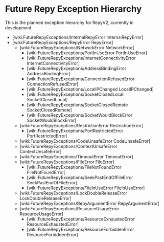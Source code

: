 # Future Repy Exception Hierarchy
This is the planned exception hierarchy for RepyV2, currently in development.

 * [wiki:FutureRepyExceptions/InternalRepyError InternalRepyError]
 * [wiki:FutureRepyExceptions/RepyError RepyError]
   * [wiki:FutureRepyExceptions/NetworkError NetworkError]
     * [wiki:FutureRepyExceptions/PortInUseError PortInUseError]
     * [wiki:FutureRepyExceptions/InternetConnectivityError InternetConnectivityError]
     * [wiki:FutureRepyExceptions/AddressBindingError AddressBindingError]
     * [wiki:FutureRepyExceptions/ConnectionRefusedError ConnectionRefusedError]
     * [wiki:FutureRepyExceptions/LocalIPChanged LocalIPChanged]
     * [wiki:FutureRepyExceptions/SocketClosedLocal SocketClosedLocal]
     * [wiki:FutureRepyExceptions/SocketClosedRemote SocketClosedRemote]
     * [wiki:FutureRepyExceptions/SocketWouldBlockError SocketWouldBlockError]
   * [wiki:FutureRepyExceptions/RestrictionError RestrictionError]
     * [wiki:FutureRepyExceptions/PortRestrictedError PortRestrictedError]
   * [wiki:FutureRepyExceptions/CodeUnsafeError CodeUnsafeError]
   * [wiki:FutureRepyExceptions/ContextUnsafeError ContextUnsafeError]
   * [wiki:FutureRepyExceptions/TimeoutError TimeoutError]
   * [wiki:FutureRepyExceptions/FileError FileError]
     * [wiki:FutureRepyExceptions/FileNotFoundError FileNotFoundError]
     * [wiki:FutureRepyExceptions/SeekPastEndOfFileError SeekPastEndOfFileError]
     * [wiki:FutureRepyExceptions/FileInUseError FileInUseError]
   * [wiki:FutureRepyExceptions/LockDoubleReleaseError LockDoubleReleaseError]
   * [wiki:FutureRepyExceptions/RepyArgumentError RepyArgumentError]
   * [wiki:FutureRepyExceptions/ResourceUsageError ResourceUsageError]
     * [wiki:FutureRepyExceptions/ResourceExhaustedError ResourceExhaustedError]
     * [wiki:FutureRepyExceptions/ResourceForbiddenError ResourceForbiddenError]